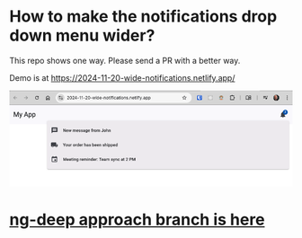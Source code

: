 
# How to make the notifications drop down menu wider?

This repo shows one way.  Please send a PR with a better way.

Demo is at https://2024-11-20-wide-notifications.netlify.app/ 

![alt text](image.png)

# [ng-deep approach branch is here](https://github.com/payne/2024-11-20-wide-notifications/tree/ng-deep-approach)


